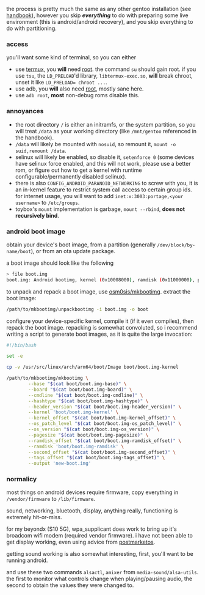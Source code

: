 the process is pretty much the same as any other gentoo installation (see [handbook](https://wiki.gentoo.org/wiki/Handbook:AMD64)), however you skip ***everything*** to do with preparing some live environment (this is android/android recovery), and you skip everything to do with partitioning.

### access

you'll want some kind of terminal, so you can either

 - use [termux](https://github.com/termux/termux-app), you **will** need [root](https://github.com/topjohnwu/Magisk). the command `su` should gain root. if you use `tsu`, the `LD_PRELOAD`'d library, `libtermux-exec.so`, **will** break chroot, unset it like `LD_PRELOAD= chroot ...`.
 - use adb, you **will** also need [root](https://github.com/topjohnwu/Magisk), mostly sane here.
 - use `adb root`, **most** non-debug roms disable this.

### annoyances

 -  the root directory `/` is either an initramfs, or the system partition, so you will treat `/data` as your working directory (like `/mnt/gentoo` referenced in the handbook).
 - `/data` will likely be mounted with `nosuid`, so remount it, `mount -o suid,remount /data`.
 - selinux will likely be enabled, so disable it, `setenforce 0` (some devices have selinux force enabled, and this will not work, please use a better rom, or figure out how to get a kernel with runtime configurable/permanently disabled selinux).
 - there is also `CONFIG_ANDROID_PARANOID_NETWORKING` to screw with you, it is an in-kernel feature to restrict system call access to certain group ids. for internet usage, you will want to add `inet:x:3003:portage,<your username>` to `/etc/groups`.
 - toybox's `mount` implementation is garbage, `mount --rbind`, **does not recursively bind**.

### android boot image

obtain your device's boot image, from a partition (generally `/dev/block/by-name/boot`), or from an ota update package.

a boot image should look like the following

```bash
> file boot.img
boot.img: Android bootimg, kernel (0x10008000), ramdisk (0x11000000), page size: 2048, cmdline (buildvariant=userdebug)
```

to unpack and repack a boot image, use [osm0sis/mkbootimg](https://github.com/osm0sis/mkbootimg). extract the boot image:

```bash
/path/to/mkbootimg/unpackbootimg -i boot.img -o boot
```

configure your device-specific kernel, compile it (if it even compiles), then repack the boot image. repacking is somewhat
convoluted, so i recommend writing a script to generate boot images, as it is quite the large invocation:

```bash
#!/bin/bash

set -e

cp -v /usr/src/linux/arch/arm64/boot/Image boot/boot.img-kernel

/path/to/mkbootimg/mkbootimg \
        --base "$(cat boot/boot.img-base)" \
        --board "$(cat boot/boot.img-board)" \
        --cmdline "$(cat boot/boot.img-cmdline)" \
        --hashtype "$(cat boot/boot.img-hashtype)" \
        --header_version "$(cat boot/boot.img-header_version)" \
        --kernel 'boot/boot.img-kernel' \
        --kernel_offset "$(cat boot/boot.img-kernel_offset)" \
        --os_patch_level "$(cat boot/boot.img-os_patch_level)" \
        --os_version "$(cat boot/boot.img-os_version)" \
        --pagesize "$(cat boot/boot.img-pagesize)" \
        --ramdisk_offset "$(cat boot/boot.img-ramdisk_offset)" \
        --ramdisk 'boot/boot.img-ramdisk' \
        --second_offset "$(cat boot/boot.img-second_offset)" \
        --tags_offset "$(cat boot/boot.img-tags_offset)" \
        --output 'new-boot.img'
```

### normalicy

most things on android devices require firmware, copy everything in `/vendor/firmware` to `/lib/firmware`.

sound, networking, bluetooth, display, anything really, functioning is extremely hit-or-miss.

for my beyondx (S10 5G), wpa_supplicant does work to bring up it's broadcom wifi modem (required vendor firmware). i have not been able to get display working, even using advice from [postmarketos](https://wiki.postmarketos.org/wiki/Troubleshooting:display).

getting sound working is also somewhat interesting, first, you'll want to be running android.

and use these two commands `alsactl`, `amixer` from `media-sound/alsa-utils`. the first to monitor what controls change when playing/pausing audio, the second to obtain the values they were changed to.
